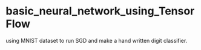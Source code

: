 # basic_neural_network_using_TensorFlow
using MNIST dataset to run SGD and make a hand written digit classifier. 
